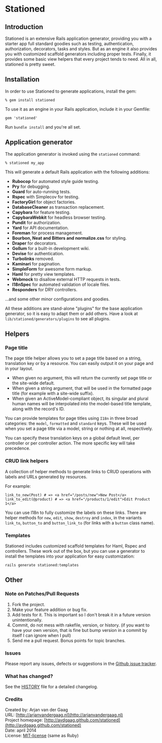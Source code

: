 # Stationed

## Introduction

Stationed is an extensive Rails application generator, providing you with a
starter app full standard goodies such as testing, authentication,
authorization, decorators, tasks and styles. But as an engine it also provides
you with customized scaffold generators including proper tests. Finally, it
provides some basic view helpers that every project tends to need. All in all,
stationed is pretty sweet.

## Installation

In order to use Stationed to generate applications, install the gem:

    % gem install stationed

To use it as an engine in your Rails application, include it in your Gemfile:

    gem 'stationed'

Run `bundle install` and you're all set.

## Application generator

The application generator is invoked using the `stationed` command:

    % stationed my_app

This will generate a default Rails application with the following additions:

* **Rubocop** for automated style guide testing.
* **Pry** for debugging.
* **Guard** for auto-running tests.
* **Rspec** with Simplecov for testing.
* **FactoryGirl** for object factories.
* **DatabaseCleaner** as transaction replacement.
* **Capybara** for feature testing.
* **CapybaraWebkit** for headless browser testing.
* **Pundit** for authorization.
* **Yard** for API documentation.
* **Foreman** for process management.
* **Bourbon, Neat and Bitters and normalize.css** for styling.
* **Draper** for decorators.
* **Gollum** for a built-in development wiki.
* **Devise** for authentication.
* **Turbolinks** removed.
* **Kaminari** for pagination.
* **SimpleForm** for awesome form markup.
* **Haml** for pretty view templates.
* **Webmock** to disallow external HTTP requests in tests.
* **I18nSpec** for automated validation of locale files.
* **Responders** for DRY controllers.

...and some other minor configurations and goodies.

All these additions are stand-alone "plugins" for the base application
generator, so it is easy to adapt them or add others. Have a look at
`lib/stationed/generators/plugins` to see all plugins.

## Helpers

### Page title

The page title helper allows you to set a page title based on a string,
translation key or by a resource. You can easily output it on your page and in
your layout.

* When given no argument, this will return the currently set page title or
  the site-wide default.
* When given a string argument, that will be used in the formatted page
  title (for example with a site-wide suffix).
* When given an ActiveModel-compliant object, its singular and plural human
  names will be interpolated into the model-based title template, along
  with the record's ID.

You can provide templates for page titles using `I18n` in three broad
categories: the `model`, `formatted` and `standard` keys. These will be used
when you set a page title via a model, string or nothing at all, respectively.

You can specify these translation keys on a global default level, per controller
or per controller action. The more specific key will take precedence.

### CRUD link helpers

A collection of helper methods to generate links to CRUD operations with labels
and URLs generated by resources.

For example:

    link_to_new(Post) # => <a href="/posts/new">New Post</a>
    link_to_edit(@product) # => <a href="/products/1/edit">Edit Product 1</a>

You can use I18n to fully customize the labels on these links. There are helper
methods for `new`, `edit`, `show`, `destroy` and `index`, in the variants
`link_to`, `button_to` and `button_link_to` (for links with a `button` class
name).

### Templates

Stationed includes customized scaffold templates for Haml, Rspec and
controllers. These work out of the box, but you can use a generator to install
the templates into your application for easy customization:

    rails generate stationed:templates

## Other

### Note on Patches/Pull Requests

1. Fork the project.
2. Make your feature addition or bug fix.
3. Add tests for it. This is important so I don't break it in a future version
   unintentionally.
4. Commit, do not mess with rakefile, version, or history. (if you want to have
   your own version, that is fine but bump version in a commit by itself I can
   ignore when I pull)
5. Send me a pull request. Bonus points for topic branches.

### Issues

Please report any issues, defects or suggestions in the [Github issue
tracker](https://github.com/avdgaag/stationed/issues).

### What has changed?

See the [HISTORY](https://github.com/avdgaag/stationed/blob/master/HISTORY.md) file for a detailed changelog.

### Credits

Created by: Arjan van der Gaag  
URL: [http://arjanvandergaag.nl](http://arjanvandergaag.nl)  
Project homepage:
[http://avdgaag.github.com/stationed](http://avdgaag.github.com/stationed)  
Date: april 2014  
License: [MIT-license](https://github.com/avdgaag/stationed/LICENSE) (same as Ruby)
